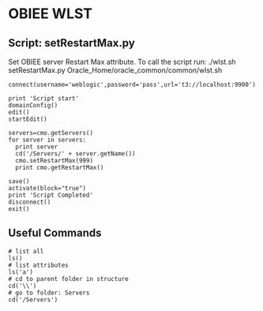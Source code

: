 # OBIEE WLST

## Script: setRestartMax.py
Set OBIEE server Restart Max attribute. To call the script run: ./wlst.sh setRestartMax.py
Oracle_Home/oracle_common/common/wlst.sh

```
connect(username='weblogic',password='pass',url='t3://localhost:9900')

print 'Script start'
domainConfig()
edit()
startEdit()

servers=cmo.getServers()
for server in servers:
  print server
  cd('/Servers/' + server.getName())
  cmo.setRestartMax(999)
  print cmo.getRestartMax()

save()
activate(block="true")
print 'Script Completed'
disconnect()
exit()
```
## Useful Commands

```
# list all
ls()
# list attributes
ls('a')
# cd to parent folder in structure
cd('\\')
# go to folder: Servers
cd('/Servers')
```

